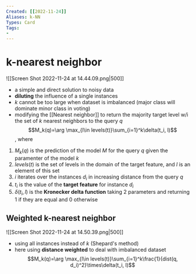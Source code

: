 ```yaml
---
Created: [[2022-11-24]]
Aliases: k-NN
Types: Card
Tags: 
- 
---
```

# k-nearest neighbor
![[Screen Shot 2022-11-24 at 14.44.09.png|500]]
- a simple and direct solution to noisy data
- **diluting** the influence of a single instances
- $k$ cannot be too large when dataset is imbalanced (major class will dominate minor class in voting)
- modifying the [[Nearest neighbor]] to return the majority target level w/i the set of $k$ nearest neighbors to the query $q$
$$M_k(q)=\arg \max_{l\in levels(t)}\sum_{i=1}^k\delta(t_i, l)$$
, where 
1. $M_k(q)$ is the prediction of the model $M$ for the query $q$ given the paramenter of the model $k$
2. $levels(t)$ is the set of levels in the domain of the target feature, and $l$ is an element of this set
3. $i$ iterates over the instances $d_i$ in increasing distance from the query $q$
4. $t_i$ is the value of the **target feature** for instance $d_i$
5. $\delta(t_i, l)$ is the **Kronecker delta function** taking 2 parameters and returning 1 if they are equal and 0 otherwise

## Weighted k-nearest neighbor
![[Screen Shot 2022-11-24 at 14.50.39.png|500]]
- using all instances instead of $k$ (Shepard's method)
- here using **distance weighted** to deal with imbalanced dataset
$$M_k(q)=\arg \max_{l\in levels(t)}\sum_{i=1}^k\frac{1}{dist(q, d_i)^2}\times\delta(t_i, l)$$